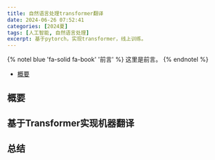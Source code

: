 ```yaml
---
title: 自然语言处理transformer翻译
date: 2024-06-26 07:52:41
categories: [2024夏]
tags: [人工智能, 自然语言处理]
excerpt: 基于pytorch，实现transformer，线上训练。
---
```


{% notel blue 'fa-solid fa-book' '前言' %}
这里是前言。
{% endnotel %}

- [概要](#概要)

## 概要

## 基于Transformer实现机器翻译

## 总结
